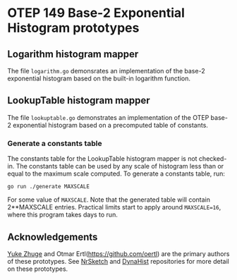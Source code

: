 # OTEP 149 Base-2 Exponential Histogram prototypes

## Logarithm histogram mapper

The file `logarithm.go` demonsrates an implementation of the base-2
exponential histogram based on the built-in logarithm function.

## LookupTable histogram mapper

The file `lookuptable.go` demonstrates an implementation of the OTEP
base-2 exponential histogram based on a precomputed table of
constants.

### Generate a constants table

The constants table for the LookupTable histogram mapper is not
checked-in. The constants table can be used by any scale of histogram
less than or equal to the maximum scale computed.  To generate a
constants table, run:

```
go run ./generate MAXSCALE
```

For some value of `MAXSCALE`.  Note that the generated table will
contain 2**MAXSCALE entries.  Practical limits start to apply around
`MAXSCALE=16`, where this program takes days to run.

## Acknowledgements

[Yuke Zhuge](https://github.com/yzhuge) and Otmar
Ertl(https://github.com/oertl) are the primary authors of these
prototypes.  See
[NrSketch](https://github.com/newrelic-experimental/newrelic-sketch-java/blob/1ce245713603d61ba3a4510f6df930a5479cd3f6/src/main/java/com/newrelic/nrsketch/indexer/LogIndexer.java)
and [DynaHist](https://github.com/dynatrace-oss/dynahist/blob/9a6003fd0f661a9ef9dfcced0b428a01e303805e/src/main/java/com/dynatrace/dynahist/layout/OpenTelemetryExponentialBucketsLayout.java) repositories
for more detail on these prototypes.
